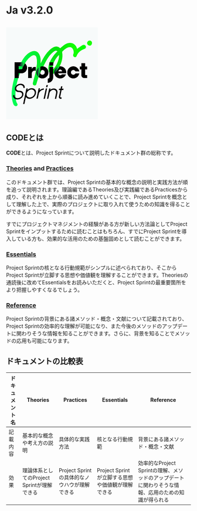 # Ja v3.2.0

## ![](images/pjs_logo.png)

## **CODEとは**

**CODE**とは、Project Sprintについて説明したドキュメント群の総称です。  

### [Theories](theories/README.md) and [Practices](practices/README.md)

このドキュメント群では、Project Sprintの基本的な概念の説明と実践方法が順を追って説明されます。理論編であるTheories及び実践編であるPracticesから成り、それぞれを上から順番に読み進めていくことで、Project Sprintを概念として理解した上で、実際のプロジェクトに取り入れて使うための知識を得ることができるようになっています。

すでにプロジェクトマネジメントの経験がある方が新しい方法論としてProject Sprintをインプットするために読むことはもちろん、すでにProject Sprintを導入している方も、効果的な活用のための基盤固めとして読むことができます。

### [Essentials](essentials.md)

Project Sprintの核となる行動規範がシンプルに述べられており、そこからProject Sprintが立脚する思想や価値観を理解することができます。Theoriesの通読後に改めてEssentialsをお読みいただくと、Project Sprintの最重要箇所をより把握しやすくなるでしょう。

### [Reference](reference.md)

Project Sprintの背景にある諸メソッド・概念・文献について記載されており、Project Sprintの効率的な理解が可能になり、また今後のメソッドのアップデートに関わりそうな情報を知ることができます。さらに、背景を知ることでメソッドの応用も可能になります。

## **ドキュメントの比較表**

| ドキュメント名 | Theories                  |Practices                  | Essentials                   | Reference                                             |
| ------- | ------------------------- | ------------------------- | ---------------------------- | ----------------------------------------------------- |
| 記載内容    | 基本的な概念や考え方の説明 | 具体的な実践方法            | 核となる行動規範                     | 背景にある諸メソッド・概念・文献                                      |
| 効果      | 理論体系としてのProject Sprintが理解できる | Project Sprintの具体的なノウハウが理解できる | Project Sprintが立脚する思想や価値観が理解できる | 効率的なProject Sprintの理解、メソッドのアップデートに関わりそうな情報、応用のための知識が得られる |
